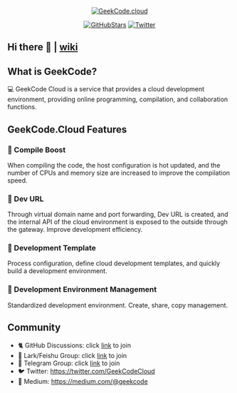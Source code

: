 <p align="center">
  <a href="https://geekcode.cloud">
   <img alt="GeekCode.cloud" src="https://user-images.githubusercontent.com/1196420/172147988-1f3f804f-5776-462e-9d88-9f1f6724ee6e.png" />
  </a>
</p>

<div align="center">
 
[![GitHubStars][g1]][g2]
[![Twitter][t1]][t2]

[g1]: https://img.shields.io/github/stars/gcodecloud/geekcode.cloud?style=flat-square&label=Stars
[g2]: https://github.com/gear-tech/gear

[t1]: https://img.shields.io/twitter/follow/GeekCodeCloud?style=social
[t2]: https://twitter.com/GeekCodeCloud
 
</div>
 
## Hi there 👋 | [wiki](https://github.com/gcodecloud/geekcode.cloud/wiki)
## What is GeekCode?
💻 GeekCode Cloud is a service that provides a cloud development environment, providing online programming, compilation, and collaboration functions.
## GeekCode.Cloud Features

### 🚀 Compile Boost 


When compiling the code, the host configuration is hot updated, and the number of CPUs and memory size are increased to improve the compilation speed.


### 🔗 Dev URL 

Through virtual domain name and port forwarding, Dev URL is created, and the internal API of the cloud environment is exposed to the outside through the gateway. Improve development efficiency.


### 📃 Development Template 

Process configuration, define cloud development templates, and quickly build a development environment.

### 🌲 Development Environment Management 

Standardized development environment. Create, share, copy management.

## Community
- 🐈 GitHub Discussions: click [link](https://github.com/gcodecloud/geekcode.cloud/discussions)
 to join
- 👥 Lark/Feishu Group: click [link](https://applink.feishu.cn/client/chat/chatter/add_by_link?link_token=381ma10a-4d3f-473c-acd4-ff238c12153a) to join
- 💬 Telegram Group: click [link](https://t.me/GeekCodeCloud) to join
- 🐦 Twitter: https://twitter.com/GeekCodeCloud
- 📰 Medium: https://medium.com/@geekcode
